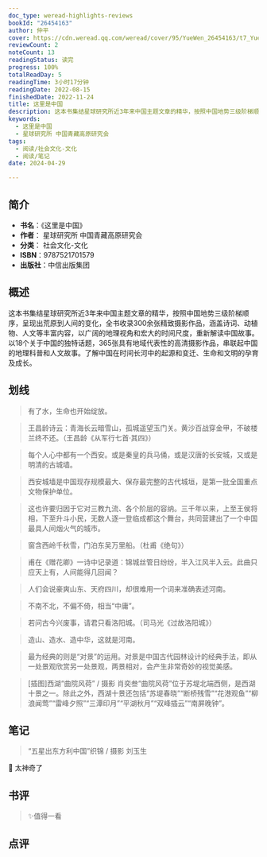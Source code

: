 ```yaml
---
doc_type: weread-highlights-reviews
bookId: "26454163"
author: 仲平
cover: https://cdn.weread.qq.com/weread/cover/95/YueWen_26454163/t7_YueWen_26454163.jpg
reviewCount: 2
noteCount: 13
readingStatus: 读完
progress: 100%
totalReadDay: 5
readingTime: 3小时17分钟
readingDate: 2022-08-15
finishedDate: 2022-11-24
title: 这里是中国
description: 这本书集结星球研究所近3年来中国主题文章的精华，按照中国地势三级阶梯顺序，呈现出荒原到人间的变化，全书收录300余张精致摄影作品，涵盖诗词、动植物、人文等丰富内容，以广阔的地理视角和宏大的时间尺度，重新解读中国故事。以18个关于中国的独特话题，365张具有地域代表性的高清摄影作品，串联起中国的地理科普和人文故事。了解中国在时间长河中的起源和变迁、生命和文明的孕育及成长。
keywords:
  - 这里是中国
  - 星球研究所 中国青藏高原研究会
tags:
  - 阅读/社会文化-文化
  - 阅读/笔记
date: 2024-04-29

---
```


## 简介

- **书名**：《这里是中国》
- **作者**： 星球研究所 中国青藏高原研究会
- **分类**： 社会文化-文化
- **ISBN**：9787521701579
- **出版社**：中信出版集团

## 概述

这本书集结星球研究所近3年来中国主题文章的精华，按照中国地势三级阶梯顺序，呈现出荒原到人间的变化，全书收录300余张精致摄影作品，涵盖诗词、动植物、人文等丰富内容，以广阔的地理视角和宏大的时间尺度，重新解读中国故事。以18个关于中国的独特话题，365张具有地域代表性的高清摄影作品，串联起中国的地理科普和人文故事。了解中国在时间长河中的起源和变迁、生命和文明的孕育及成长。

## 划线 
 

> 有了水，生命也开始绽放。 

> 王昌龄诗云：青海长云暗雪山，孤城遥望玉门关。黄沙百战穿金甲，不破楼兰终不还。（王昌龄《从军行七首·其四》） 

> 每个人心中都有一个西安。或是秦皇的兵马俑，或是汉唐的长安城，又或是明清的古城墙。 

> 西安城墙是中国现存规模最大、保存最完整的古代城垣，是第一批全国重点文物保护单位。 

> 这也许要归因于它对三教九流、各个阶层的容纳。三千年以来，上至王侯将相，下至升斗小民，无数人逐一登临成都这个舞台，共同营建出了一个中国最具人间烟火气的城市。 

> 窗含西岭千秋雪，门泊东吴万里船。（杜甫《绝句》） 

> 甫在《赠花卿》一诗中记录道：锦城丝管日纷纷，半入江风半入云。此曲只应天上有，人间能得几回闻？ 

> 人们会说豪爽山东、天府四川，却很难用一个词来准确表述河南。 

> 不南不北，不偏不倚，相当“中庸”。 

> 若问古今兴废事，请君只看洛阳城。（司马光《过故洛阳城》） 

> 造山、造水、造中华，这就是河南。 

> 最为经典的则是“对景”的运用。对景是中国古代园林设计的经典手法，即从一处景观欣赏另一处景观，两景相对，会产生非常奇妙的视觉美感。 

> [插图]西湖“曲院风荷” / 摄影 肖奕叁“曲院风荷”位于苏堤北端西侧，是西湖十景之一。除此之外，西湖十景还包括“苏堤春晓”“断桥残雪”“花港观鱼”“柳浪闻莺”“雷峰夕照”“三潭印月”“平湖秋月”“双峰插云”“南屏晚钟”。

## 笔记


> “五星出东方利中国”织锦 / 摄影 刘玉生

💭 太神奇了

## 书评

> ✨值得一看

## 点评
